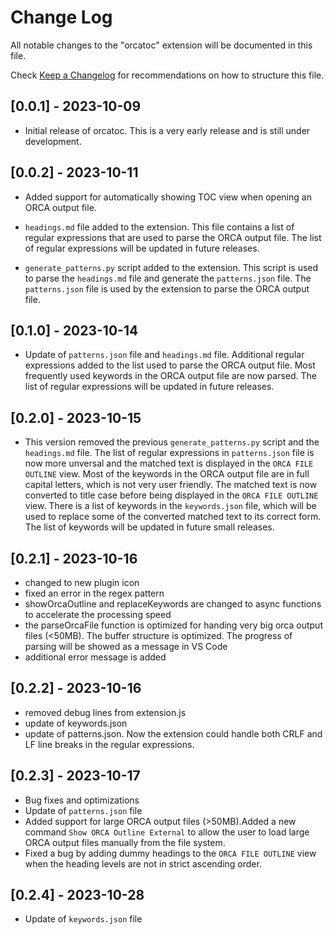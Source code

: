 # Change Log

All notable changes to the "orcatoc" extension will be documented in this file.

Check [Keep a Changelog](http://keepachangelog.com/) for recommendations on how to structure this file.

## [0.0.1] - 2023-10-09

- Initial release of orcatoc. This is a very early release and is still under development.

## [0.0.2] - 2023-10-11

- Added support for automatically showing TOC view when opening an ORCA output file.

- `headings.md` file added to the extension. This file contains a list of regular expressions that are used to parse the ORCA output file. The list of regular expressions will be updated in future releases.

- `generate_patterns.py` script added to the extension. This script is used to parse the `headings.md` file and generate the `patterns.json` file. The `patterns.json` file is used by the extension to parse the ORCA output file.

## [0.1.0] - 2023-10-14

- Update of `patterns.json` file and `headings.md` file. Additional regular expressions added to the list used to parse the ORCA output file. Most frequently used keywords in the ORCA output file are now parsed. The list of regular expressions will be updated in future releases.

## [0.2.0] - 2023-10-15

- This version removed the previous `generate_patterns.py` script and the `headings.md` file. The list of regular expressions in `patterns.json` file is now more unversal and the matched text is displayed in the `ORCA FILE OUTLINE` view. Most of the keywords in the ORCA output file are in full capital letters, which is not very user friendly. The matched text is now converted to title case before being displayed in the `ORCA FILE OUTLINE` view. There is a list of keywords in the `keywords.json` file, which will be used to replace some of the converted matched text to its correct form. The list of keywords will be updated in future small releases.

## [0.2.1] - 2023-10-16

- changed to new plugin icon
- fixed an error in the regex pattern
- showOrcaOutline and replaceKeywords are changed to async functions to accelerate the processing speed
- the parseOrcaFile function is optimized for handing very big orca output files (<50MB). The buffer structure is optimized. The progress of parsing will be showed as a message in VS Code
- additional error message is added

## [0.2.2] - 2023-10-16

- removed debug lines from extension.js
- update of keywords.json
- update of patterns.json. Now the extension could handle both CRLF and LF line breaks in the regular expressions.

## [0.2.3] - 2023-10-17

- Bug fixes and optimizations
- Update of `patterns.json` file
- Added support for large ORCA output files (>50MB).Added a new command `Show ORCA Outline External` to allow the user to load large ORCA output files manually from the file system.
- Fixed a bug by adding dummy headings to the `ORCA FILE OUTLINE` view when the heading levels are not in strict ascending order.

## [0.2.4] - 2023-10-28

- Update of `keywords.json` file
